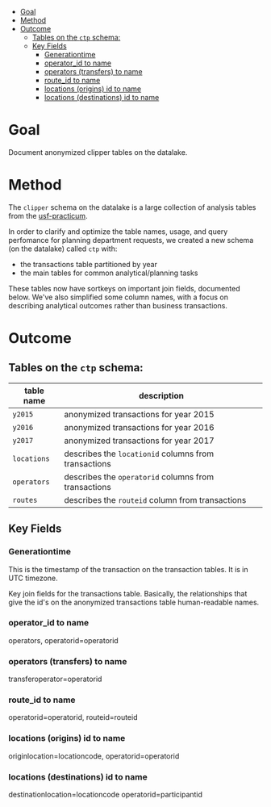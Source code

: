 <!-- MarkdownTOC bracket="round" autolink="true"  -->

- [Goal](#goal)
- [Method](#method)
- [Outcome](#outcome)
	- [Tables on the `ctp` schema:](#tables-on-the-ctp-schema)
	- [Key Fields](#key-fields)
		- [Generationtime](#generationtime)
		- [operator_id to name](#operator_id-to-name)
		- [operators \(transfers\) to name](#operators-transfers-to-name)
		- [route_id to name](#route_id-to-name)
		- [locations \(origins\) id to name](#locations-origins-id-to-name)
		- [locations \(destinations\) id to name](#locations-destinations-id-to-name)

<!-- /MarkdownTOC -->


# Goal

Document anonymized clipper tables on the datalake. 

# Method

The `clipper` schema on the datalake is a large collection of analysis tables from the [usf-practicum](https://github.com/BayAreaMetro/usf-practicum). 

In order to clarify and optimize the table names, usage, and query perfomance for planning department requests, we created a new schema (on the datalake) called `ctp` with:

- the transactions table partitioned by year
- the main tables for common analytical/planning tasks 

These tables now have sortkeys on important join fields, documented below. We've also simplified some column names, with a focus on describing analytical outcomes rather than business transactions. 

# Outcome

## Tables on the `ctp` schema:

|table name|description|
|-----------|--------|
|`y2015`|anonymized transactions for year 2015|
|`y2016`|anonymized transactions for year 2016|
|`y2017`|anonymized transactions for year 2017|
|`locations`|describes the `locationid` columns from transactions|
|`operators`|describes the `operatorid` columns from transactions|
|`routes`|describes the `routeid` column from transactions|

## Key Fields

### Generationtime

This is the timestamp of the transaction on the transaction tables. It is in UTC timezone.

Key join fields for the transactions table. Basically, the relationships that give the id's on the anonymized transactions table human-readable names. 

### operator_id to name
operators, operatorid=operatorid
    
### operators (transfers) to name
transferoperator=operatorid

### route_id to name
operatorid=operatorid,
routeid=routeid
  
### locations (origins) id to name
originlocation=locationcode,
operatorid=operatorid
  
### locations (destinations) id to name
destinationlocation=locationcode
operatorid=participantid




